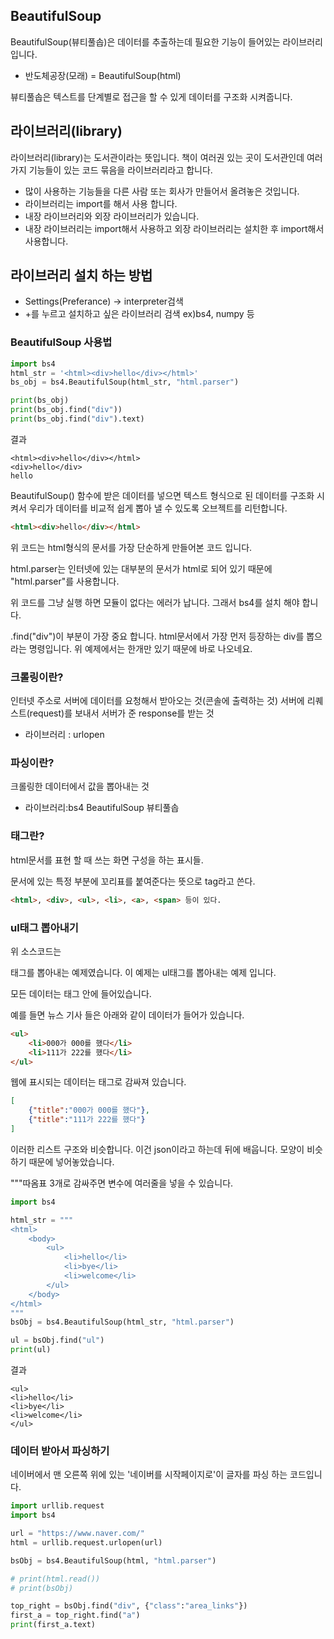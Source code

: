 ## BeautifulSoup
BeautifulSoup(뷰티풀솝)은 데이터를 추출하는데 필요한 기능이 들어있는 라이브러리 입니다.
* 반도체공장(모래) = BeautifulSoup(html)

뷰티풀솝은 텍스트를 단계별로 접근을 할 수 있게 데이터를 구조화 시켜줍니다.

## 라이브러리(library)
라이브러리(library)는 도서관이라는 뜻입니다. 책이 여러권 있는 곳이 도서관인데 여러가지 기능들이 있는 코드 묶음을 라이브러리라고 합니다.
* 많이 사용하는 기능들을 다른 사람 또는 회사가 만들어서 올려놓은 것입니다.
* 라이브러리는 import를 해서 사용 합니다.
* 내장 라이브러리와 외장 라이브러리가 있습니다.
* 내장 라이브러리는 import해서 사용하고 외장 라이브러리는 설치한 후 import해서 사용합니다.

## 라이브러리 설치 하는 방법
* Settings(Preferance) -> interpreter검색
* +를 누르고 설치하고 싶은 라이브러리 검색 ex)bs4, numpy 등   


###  BeautifulSoup 사용법
```python
import bs4
html_str = '<html><div>hello</div></html>'
bs_obj = bs4.BeautifulSoup(html_str, "html.parser")

print(bs_obj)
print(bs_obj.find("div"))
print(bs_obj.find("div").text)
```

결과
```text
<html><div>hello</div></html>
<div>hello</div>
hello
```

BeautifulSoup() 함수에 받은 데이터를 넣으면 텍스트 형식으로 된 데이터를 구조화 시켜서 우리가 데이터를 비교적 쉽게 뽑아 낼 수 있도록 오브젝트를 리턴합니다.

```html
<html><div>hello</div></html>
```
위 코드는 html형식의 문서를 가장 단순하게 만들어본 코드 입니다.

html.parser는 인터넷에 있는 대부분의 문서가 html로 되어 있기 때문에 "html.parser"를 사용합니다.


위 코드를 그냥 실행 하면 모듈이 없다는 에러가 납니다.
그래서 bs4를 설치 해야 합니다.

.find("div")이 부분이 가장 중요 합니다. html문서에서 가장 먼저 등장하는 div를 뽑으라는 명령입니다. 위 예제에서는 한개만 있기 때문에 바로 나오네요.

### 크롤링이란?
인터넷 주소로 서버에 데이터를 요청해서 받아오는 것(콘솔에 출력하는 것)
서버에 리퀘스트(request)를 보내서 서버가 준 response를 받는 것
* 라이브러리 : urlopen

### 파싱이란?
크롤링한 데이터에서 값을 뽑아내는 것
* 라이브러리:bs4 BeautifulSoup 뷰티풀솝


### 태그란?
html문서를 표현 할 때 쓰는 화면 구성을 하는 표시들.

문서에 있는 특정 부분에 꼬리표를 붙여준다는 뜻으로 tag라고 쓴다.
```html
<html>, <div>, <ul>, <li>, <a>, <span> 등이 있다.
```

### ul태그 뽑아내기
위 소스코드는 <div>태그를 뽑아내는 예제였습니다. 이 예제는 ul태그를 뽑아내는 예제 입니다.

모든 데이터는 태그 안에 들어있습니다.

예를 들면 뉴스 기사 들은 아래와 같이 데이터가 들어가 있습니다.

```html
<ul>
	<li>000가 000를 했다</li>
	<li>111가 222를 했다</li>
</ul>
```
웹에 표시되는 데이터는 태그로 감싸져 있습니다.

```json
[
	{"title":"000가 000를 했다"},
	{"title":"111가 222를 했다"}
]
```
이러한 리스트 구조와 비슷합니다. 이건 json이라고 하는데 뒤에 배웁니다. 모양이 비슷하기 때문에 넣어놓았습니다.

"""따옴표 3개로 감싸주면 변수에 여러줄을 넣을 수 있습니다.
```python
import bs4

html_str = """
<html>
    <body>
        <ul>
            <li>hello</li>
            <li>bye</li>
            <li>welcome</li>
        </ul>
    </body>
</html>
"""
bsObj = bs4.BeautifulSoup(html_str, "html.parser")

ul = bsObj.find("ul")
print(ul)

```

결과
```text
<ul>
<li>hello</li>
<li>bye</li>
<li>welcome</li>
</ul>
```

### 데이터 받아서 파싱하기
네이버에서 맨 오른쪽 위에 있는 '네이버를 시작페이지로'이 글자를 파싱 하는 코드입니다.
```python
import urllib.request
import bs4

url = "https://www.naver.com/"
html = urllib.request.urlopen(url)

bsObj = bs4.BeautifulSoup(html, "html.parser")

# print(html.read())
# print(bsObj)

top_right = bsObj.find("div", {"class":"area_links"})
first_a = top_right.find("a")
print(first_a.text)
```

